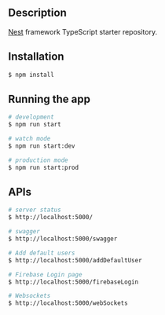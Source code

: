 ## Description

[Nest](https://github.com/nestjs/nest) framework TypeScript starter repository.

## Installation

```bash
$ npm install
```

## Running the app

```bash
# development
$ npm run start

# watch mode
$ npm run start:dev

# production mode
$ npm run start:prod
```

## APIs

```bash
# server status
$ http://localhost:5000/

# swagger
$ http://localhost:5000/swagger

# Add default users
$ http://localhost:5000/addDefaultUser

# Firebase Login page
$ http://localhost:5000/firebaseLogin

# Websockets
$ http://localhost:5000/webSockets
```
